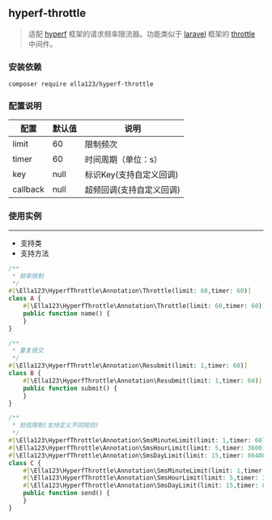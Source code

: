 ## hyperf-throttle

> 适配 [hyperf](https://hyperf.wiki/) 框架的请求频率限流器。功能类似于 [laravel](https://laravel.com/)
> 框架的 [throttle](https://laravel.com/docs/7.x/middleware) 中间件。

### 安装依赖

```shell
composer require ella123/hyperf-throttle
```

### 配置说明

| 配置       | 默认值  | 说明             |
|----------|------|----------------|
| limit    | 60   | 限制频次           |
| timer    | 60   | 时间周期（单位：s）     |
| key      | null | 标识Key(支持自定义回调) | 
| callback | null | 超频回调(支持自定义回调)  |

### 使用实例

--- 

* 支持类
* 支持方法

```php
/**
 * 频率限制
 */
#[\Ella123\HyperfThrottle\Annotation\Throttle(limit: 60,timer: 60)]
class A {
    #[\Ella123\HyperfThrottle\Annotation\Throttle(limit: 60,timer: 60)] 
    public function name() {
    }
}

/**
 * 重复提交
 */
#[\Ella123\HyperfThrottle\Annotation\Resubmit(limit: 1,timer: 60)]
class B {
    #[\Ella123\HyperfThrottle\Annotation\Resubmit(limit: 1,timer: 60)]
    public function submit() {
    }
}

/**
 * 短信限制(支持定义不同规则)
 */
#[\Ella123\HyperfThrottle\Annotation\SmsMinuteLimit(limit: 1,timer: 60)]
#[\Ella123\HyperfThrottle\Annotation\SmsHourLimit(limit: 5,timer: 3600)]
#[\Ella123\HyperfThrottle\Annotation\SmsDayLimit(limit: 15,timer: 86400)]
class C {
    #[\Ella123\HyperfThrottle\Annotation\SmsMinuteLimit(limit: 1,timer: 60)]
    #[\Ella123\HyperfThrottle\Annotation\SmsHourLimit(limit: 5,timer: 3600)]
    #[\Ella123\HyperfThrottle\Annotation\SmsDayLimit(limit: 15,timer: 86400)]
    public function send() {
    }
}
```

